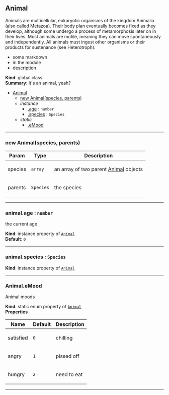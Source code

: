 <a name="Animal"></a>

## Animal
Animals are multicellular, eukaryotic organisms of the kingdom Animalia (also called Metazoa). Their body plan eventually becomes fixed as they develop, although some undergo a process of metamorphosis later on in their lives. Most animals are motile, meaning they can move spontaneously and independently. All animals must ingest other organisms or their products for sustenance (see Heterotroph).

- some markdown
- in the module
- description

**Kind**: global class  
**Summary**: It's an animal, yeah?  

* [Animal](#Animal)
    * [new Animal(species, parents)](#new_Animal_new)
    * _instance_
        * [.age](#Animal+age) : <code>number</code>
        * [.species](#Animal+species) : <code>Species</code>
    * _static_
        * [.eMood](#Animal.eMood)


* * *

<a name="new_Animal_new"></a>

### new Animal(species, parents)
<table>
  <thead>
    <tr>
      <th>Param</th><th>Type</th><th>Description</th>
    </tr>
  </thead>
  <tbody>
<tr>
    <td>species</td><td><code>array</code></td><td><p>an array of two parent <a href="#Animal">Animal</a> objects</p>
</td>
    </tr><tr>
    <td>parents</td><td><code>Species</code></td><td><p>the species</p>
</td>
    </tr>  </tbody>
</table>


* * *

<a name="Animal+age"></a>

### animal.age : <code>number</code>
the current age

**Kind**: instance property of <code>[Animal](#Animal)</code>  
**Default**: <code>0</code>  

* * *

<a name="Animal+species"></a>

### animal.species : <code>Species</code>
**Kind**: instance property of <code>[Animal](#Animal)</code>  

* * *

<a name="Animal.eMood"></a>

### Animal.eMood
Animal moods

**Kind**: static enum property of <code>[Animal](#Animal)</code>  
**Properties**

<table>
  <thead>
    <tr>
      <th>Name</th><th>Default</th><th>Description</th>
    </tr>
  </thead>
  <tbody>
<tr>
    <td>satisfied</td><td><code>0</code></td><td><p>chilling</p>
</td>
    </tr><tr>
    <td>angry</td><td><code>1</code></td><td><p>pissed off</p>
</td>
    </tr><tr>
    <td>hungry</td><td><code>2</code></td><td><p>need to eat</p>
</td>
    </tr>  </tbody>
</table>


* * *

